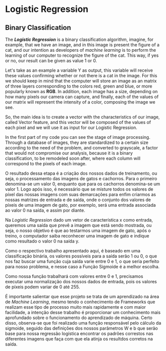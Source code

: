 # Logistic Regression

## Binary Classification

The __*Logistic Regression*__ is a binary classification algorithm, imagine, for example, that we have an image, and in this image is present the figure of a cat, and our intention as developers of *machine learning* is to perform the learning of our computer to recognize the figure of the cat. This way, if yes or no, our result can be given as value 1 or 0.

Let's take as an example a variable Y as output, this variable will receive these values confirming whether or not there is a cat in the image. For this we should keep in mind that the computer will store an image as an matrix of three layers corresponding to the colors red, green and blue, or more popularly known as __RGB__. In addition, each image has a size, depending on how many pixels our camera can capture, and finally, each of the values of our matrix will represent the intensity of a color, composing the image we see.

So, the main idea is to create a vector with the characteristics of our image, called Vector feature, and this vector will be composed of the values of each pixel and we will use it as input for our Logistic Regression. 

In the first part of my code you can see the stage of image processing. Through a database of images, they are standardized to a certain size according to the need of the problem, and converted to grayscale, a factor that would not compromise our analysis, because it is a binary classification, to be remodeled soon after, where each column will correspond to the pixels of each image.

O resultado dessa etapa é a criação dos nossos dados de treinamento, ou seja, o processamento das imagens de gatos e cachorros. Para o primeiro denomina-se um valor 0, enquanto que para os cachorros denomina-se um valor 1. Logo após isso, é necessário que se misture todos os valores de píxel das nossas imagens com suas demarcações para enfim criarmos as nossas matrizes de entrada e de saída, onde o conjunto dos valores de píxeis de uma imagem de gato, por exemplo, será uma entrada associada ao valor 0 na saída, e assim por diante.

Na *Logistic Regression* dado um vetor de característica x como entrada, queremos uma saída que prevê a imagem que está sendo mostrada, ou seja, o nosso objetivo é que ao testarmos uma imagem de gato, após o treino, o computador saiba reconhecer uma imagem de gato e indique como resultado o valor 0 na saída y.

Como o respectivo trabalho apresentado aqui, é baseado em uma classificação binária, os valores possíveis para a saída serão 1 ou 0, o que nos faz buscar uma função cuja saída varie entre 0 e 1, o que seria perfeito para nosso problema, e nesse caso a Função Sigmoide é a melhor escolha.

Como nossa função trabalhará com valores entre 0 e 1, precisamos executar uma normalização dos nossos dados de entrada, pois os valores de píxeis podem variar de 0 até 255. 

É importante salientar que esse projeto se trata de um aprendizado na área de *Machine Learning*, mesmo tendo o conhecimento de Frameworks que realizam esse tipo de processo muito mais rapidamente e com maior facilidade, a intenção desse trabalho é proporcionar um conhecimento mais aprofundado sobre o funcionamento do aprendizado de máquina. Certo disso, observa-se que foi realizado uma função responsável pelo cálculo da sigmoide, seguido das definições dos nossos parâmetros W e b que serão base para nossa regressão logística encontrar os padrões correstos nas diferentes imagens que faça com que ela atinja os resultdos corretos na saída.



